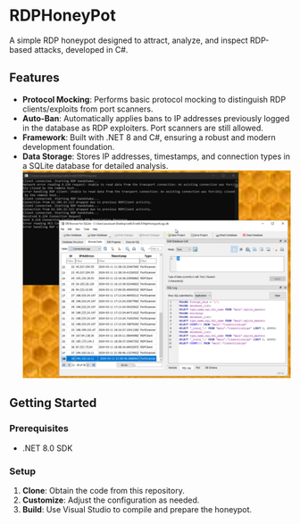 # RDPHoneyPot

A simple RDP honeypot designed to attract, analyze, and inspect RDP-based attacks, developed in C#.

## Features

- **Protocol Mocking**: Performs basic protocol mocking to distinguish RDP clients/exploits from port scanners.
- **Auto-Ban**: Automatically applies bans to IP addresses previously logged in the database as RDP exploiters. Port scanners are still allowed.
- **Framework**: Built with .NET 8 and C#, ensuring a robust and modern development foundation.
- **Data Storage**: Stores IP addresses, timestamps, and connection types in a SQLite database for detailed analysis.
![Screenshot](screenshot.png)

## Getting Started
### Prerequisites

- .NET 8.0 SDK

### Setup

1. **Clone**: Obtain the code from this repository.
2. **Customize**: Adjust the configuration as needed.
3. **Build**: Use Visual Studio to compile and prepare the honeypot.
